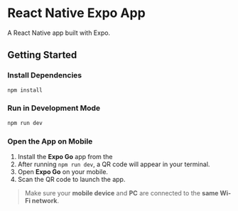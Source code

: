 # React Native Expo App

A React Native app built with Expo.

## Getting Started

### Install Dependencies

```bash on terminal
npm install
```

### Run in Development Mode

```bash on terminal
npm run dev
```

### Open the App on Mobile

1. Install the **Expo Go** app from the 
2. After running `npm run dev`, a QR code will appear in your terminal.
3. Open **Expo Go** on your mobile.
4. Scan the QR code to launch the app.

> Make sure your **mobile device** and **PC** are connected to the **same Wi-Fi network**.
